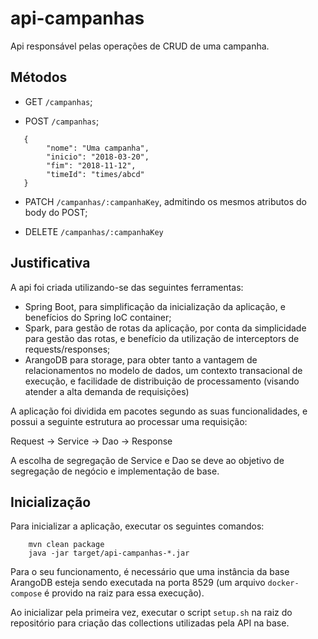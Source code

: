 # api-campanhas

Api responsável pelas operações de CRUD de uma campanha.

## Métodos

- GET `/campanhas`;

- POST `/campanhas`;

```
   {
        "nome": "Uma campanha",
        "inicio": "2018-03-20",
        "fim": "2018-11-12",
        "timeId": "times/abcd"
   }
```

- PATCH `/campanhas/:campanhaKey`, admitindo os mesmos atributos do body do POST;

- DELETE `/campanhas/:campanhaKey`

## Justificativa

A api foi criada utilizando-se das seguintes ferramentas:

- Spring Boot, para simplificação da inicialização da aplicação, e benefícios do Spring IoC container;
- Spark, para gestão de rotas da aplicação, por conta da simplicidade para gestão das rotas, e benefício 
da utilização de interceptors de requests/responses;
- ArangoDB para storage, para obter tanto a vantagem de relacionamentos no modelo de dados, um contexto transacional de execução, 
e facilidade de distribuição de processamento (visando atender a alta demanda de requisições)

A aplicação foi dividida em pacotes segundo as suas funcionalidades, e possui a seguinte estrutura ao processar uma requisição:

Request -> Service -> Dao -> Response

A escolha de segregação de Service e Dao se deve ao objetivo de segregação de negócio e implementação de base.

## Inicialização

Para inicializar a aplicação, executar os seguintes comandos:

```
    mvn clean package
    java -jar target/api-campanhas-*.jar
```

Para o seu funcionamento, é necessário que uma instância da base ArangoDB esteja sendo executada na porta 8529
(um arquivo `docker-compose` é provido na raiz para essa execução).

Ao inicializar pela primeira vez, executar o script `setup.sh` na raiz do repositório para criação das collections 
utilizadas pela API na base.
